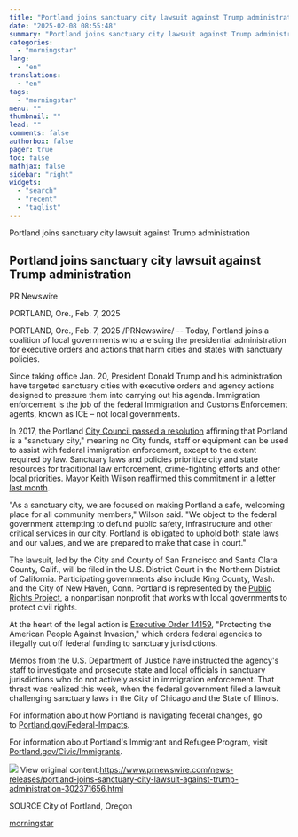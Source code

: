 ```yaml
---
title: "Portland joins sanctuary city lawsuit against Trump administration"
date: "2025-02-08 08:55:48"
summary: "Portland joins sanctuary city lawsuit against Trump administration Portland joins sanctuary city lawsuit against Trump administration PR Newswire PORTLAND, Ore., Feb. 7, 2025 PORTLAND, Ore., Feb. 7, 2025 /PRNewswire/ -- Today, Portland joins a coalition of local governments who are suing the presidential administration for executive orders and actions that..."
categories:
  - "morningstar"
lang:
  - "en"
translations:
  - "en"
tags:
  - "morningstar"
menu: ""
thumbnail: ""
lead: ""
comments: false
authorbox: false
pager: true
toc: false
mathjax: false
sidebar: "right"
widgets:
  - "search"
  - "recent"
  - "taglist"
---
```


Portland joins sanctuary city lawsuit against Trump administration

Portland joins sanctuary city lawsuit against Trump administration
------------------------------------------------------------------

PR Newswire

PORTLAND, Ore., Feb. 7, 2025


PORTLAND, Ore., Feb. 7, 2025 /PRNewswire/ -- Today, Portland joins a coalition of local governments who are suing the presidential administration for executive orders and actions that harm cities and states with sanctuary policies.

Since taking office Jan. 20, President Donald Trump and his administration have targeted sanctuary cities with executive orders and agency actions designed to pressure them into carrying out his agenda. Immigration enforcement is the job of the federal Immigration and Customs Enforcement agents, known as ICE – not local governments.

In 2017, the Portland [City Council passed a resolution](https://c212.net/c/link/?t=0&l=en&o=4358427-1&h=1812956267&u=http%3A%2F%2Fefiles.portlandoregon.gov%2FRecord%2F10774926%2F&a=City+Council+passed+a+resolution) affirming that Portland is a "sanctuary city," meaning no City funds, staff or equipment can be used to assist with federal immigration enforcement, except to the extent required by law. Sanctuary laws and policies prioritize city and state resources for traditional law enforcement, crime-fighting efforts and other local priorities. Mayor Keith Wilson reaffirmed this commitment in [a letter last month](https://c212.net/c/link/?t=0&l=en&o=4358427-1&h=1651400624&u=https%3A%2F%2Fwww.portland.gov%2Fmayor%2Fkeith-wilson%2Fnews%2F2025%2F1%2F21%2Fmayor-wilson-addresses-portland-city-council-sanctuary-city&a=a+letter+last+month).

"As a sanctuary city, we are focused on making Portland a safe, welcoming place for all community members," Wilson said. "We object to the federal government attempting to defund public safety, infrastructure and other critical services in our city. Portland is obligated to uphold both state laws and our values, and we are prepared to make that case in court."

The lawsuit, led by the City and County of San Francisco and Santa Clara County, Calif., will be filed in the U.S. District Court in the Northern District of California. Participating governments also include King County, Wash. and the City of New Haven, Conn. Portland is represented by the [Public Rights Project](https://c212.net/c/link/?t=0&l=en&o=4358427-1&h=19413075&u=https%3A%2F%2Fwww.publicrightsproject.org%2F&a=Public+Rights+Project), a nonpartisan nonprofit that works with local governments to protect civil rights.

At the heart of the legal action is [Executive Order 14159](https://c212.net/c/link/?t=0&l=en&o=4358427-1&h=963527614&u=https%3A%2F%2Fwww.whitehouse.gov%2Fpresidential-actions%2F2025%2F01%2Fprotecting-the-american-people-against-invasion%2F&a=Executive+Order+14159), "Protecting the American People Against Invasion," which orders federal agencies to illegally cut off federal funding to sanctuary jurisdictions.

Memos from the U.S. Department of Justice have instructed the agency's staff to investigate and prosecute state and local officials in sanctuary jurisdictions who do not actively assist in immigration enforcement. That threat was realized this week, when the federal government filed a lawsuit challenging sanctuary laws in the City of Chicago and the State of Illinois.

For information about how Portland is navigating federal changes, go to [Portland.gov/Federal-Impacts](https://c212.net/c/link/?t=0&l=en&o=4358427-1&h=3130367845&u=https%3A%2F%2Fwww.portland.gov%2Fhello%2Ffederalimpacts&a=Portland.gov%2FFederal-Impacts).

For information about Portland's Immigrant and Refugee Program, visit [Portland.gov/Civic/Immigrants](https://c212.net/c/link/?t=0&l=en&o=4358427-1&h=1000087127&u=https%3A%2F%2Fwww.portland.gov%2Fcivic%2Fimmigrants&a=Portland.gov%2FCivic%2FImmigrants).

 ![](https://c212.net/c/img/favicon.png?sn=SF14944&sd=2025-02-07) View original content:<https://www.prnewswire.com/news-releases/portland-joins-sanctuary-city-lawsuit-against-trump-administration-302371656.html>

SOURCE City of Portland, Oregon

[morningstar](https://www.morningstar.com/news/pr-newswire/20250207sf14944/portland-joins-sanctuary-city-lawsuit-against-trump-administration)
